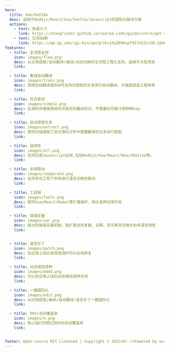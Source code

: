```yaml
---
hero:
  title: VoerkaI18n
  desc: 适用于Nodejs/React/Vue/Svelte/Javascript的国际化解决方案
  actions:
    - text: 快速入门
      link: https://zhangfisher.github.io/voerka-i18n/guide/intro/get-started 
    - text: 交流QQ群 
      link: https://qm.qq.com/cgi-bin/qm/qr?k=jKyZR9KupT9Ith5ZsulB-i04OaJDkCwe&jump_from=webapi       
features:
  - title: 全流程支持
    icon: images/flow.png
    desc: 从文本提取/自动翻译/编译/动态切换的全流程工程化支持，适用于大型项目
    link:  

  - title: 集成自动翻译
    icon: images/trans.png
    desc: 调用在线翻译服务API支持对提取的文本进行自动翻译，大幅度提高工程效率
    link:  

  - title: 符合直觉
    icon: images/simple.png
    desc: 在源码中直接使用符合直觉的翻译形式，不需要绞尽脑汁想种种key
    link:  

  - title: 自动提取文本
    icon: images/extract.png
    desc: 提供扫描提取工具对源码文件中需要翻译的文本进行提取
    link: 

  - title: 适用性
    icon: images/all.png
    desc: 支持任意Javascript应用,包括Nodejs/Vue/React/ReactNative等。
    link: 

  - title: 多库联动
    icon: images/cooperate.png
    desc: 支持多包工程下多库进行语言切换的联动
    link:  

  - title: 工具链
    icon: images/tools.png
    desc: 提供Vue/React/Babel等扩展插件，简化各种应用开发
    link: 

  - title: 插值变量
    icon: images/var.png
    desc: 强大的插值变量机制，能扩展支持复数、日期、货币等灵活强大的多语言特性
    link: 


  - title: 语言补丁
    icon: images/patch.png
    desc: 在应用上线后发现错误时可以在线修复
    link: 

  - title: 动态增加语种
    icon: images/dadd.png
    desc: 可以在应用上线后动态增加语种支持
    link:  

  - title: 一健国际化
    icon: images/edit.png
    desc: 从扫描提取/编译/自动翻译/语言补丁一健国际化
    link: 

  - title: 90%+测试覆盖率
    icon: images/n.png
    desc: 核心运行时超过90%的测试覆盖率
    link: 


footer: Open-source MIT Licensed | Copyright © 2022<br />Powered by wxzhang
---
```


 